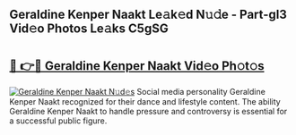 ## Geraldine Kenper Naakt Le𝚊k𝚎d N𝚞𝚍e - Part-gI3 Vid𝚎o Photos Le𝚊ks C5gSG

# <h2><a href="http://fb6kfd.evod.top/?m=Geraldine+Kenper+Naakt">🔗 👉🔴 Geraldine Kenper Naakt Vid𝚎o Ph𝚘t𝚘s</a></h2>

[![Geraldine Kenper Naakt N𝚞d𝚎s](https://i.imgur.com/8V9OHl7.gif)](http://fb6kfd.evod.top/?m=Geraldine+Kenper+Naakt)
Social media personality Geraldine Kenper Naakt recognized for their dance and lifestyle content. The ability Geraldine Kenper Naakt to handle pressure and controversy is essential for a successful public figure. 
